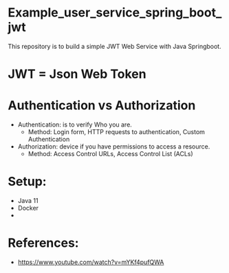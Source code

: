 # Example_user_service_spring_boot_jwt
This repository is to build a simple JWT Web Service with Java Springboot.

# JWT = Json Web Token


# Authentication vs Authorization

- Authentication: is to verify Who you are.
    + Method: Login form, HTTP requests to authentication, Custom Authentication
- Authorization: device if you have permissions to access a resource.
    + Method: Access Control URLs, Access Control List (ACLs)
# Setup:
- Java 11
- Docker
- 





# References:
- https://www.youtube.com/watch?v=mYKf4pufQWA
